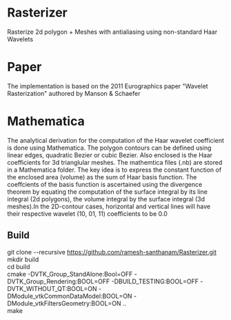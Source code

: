 # Rasterizer
Rasterize 2d polygon + Meshes with antialiasing using non-standard Haar Wavelets
# Paper
The implementation is based on the 2011 Eurographics paper "Wavelet Rasterization"  authored by Manson & Schaefer 
# Mathematica
The analytical derivation for the computation of the Haar wavelet coefficient is done using Mathematica. The polygon contours can be defined using linear edges, quadratic Bezier or cubic Bezier. Also enclosed is the Haar coefficients for 3d trianglular meshes. The mathemtica files (.nb) are stored in a Mathematica folder. The key idea is to express the constant function of the enclosed area (volume) as the sum of Haar basis function. The coeffcients of the basis function is ascertained using the divergence theorem by equating the computation of the surface integral by its line integral (2d polygons), the volume integral by the surface integral (3d meshes).In the 2D-contour cases, horizontal and vertical lines will have their respective wavelet (10, 01, 11) coefficients to be 0.0
## Build
git clone  --recursive https://github.com/ramesh-santhanam/Rasterizer.git  
mkdir build  
cd build  
cmake -DVTK_Group_StandAlone:Bool=OFF -DVTK_Group_Rendering:BOOL=OFF -DBUILD_TESTING:BOOL=OFF -DVTK_WITHOUT_QT:BOOL=ON -DModule_vtkCommonDataModel:BOOL=ON -DModule_vtkFiltersGeometry:BOOL=ON  ..  
make 
